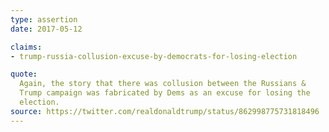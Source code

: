 ```yaml
---
type: assertion
date: 2017-05-12

claims:
- trump-russia-collusion-excuse-by-democrats-for-losing-election

quote:
  Again, the story that there was collusion between the Russians &
  Trump campaign was fabricated by Dems as an excuse for losing the
  election.
source: https://twitter.com/realdonaldtrump/status/862998775731818496
---
```

